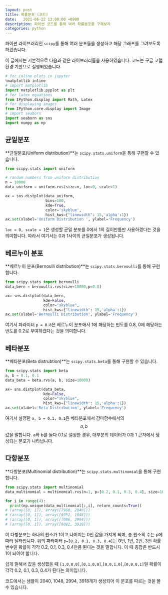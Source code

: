 ```yaml
---
layout: post
title: 확률분포 (코드)
date:   2021-06-22 13:00:00 +0900
description: 파이썬 코드를 통해 여러 확률분포를 구해보자
categories: python
---
```


파이썬 라이브러리인 `scipy`를 통해 여러 분포들을 생성하고 해당 그래프를 그려보도록 하겠습니다.

이 글에서는 기본적으로 다음과 같은 라이브러리들을 사용하였습니다. 코드는 구글 코랩 환경 기반으로 실행되었습니다.

```python
# for inline plots in jupyter
%matplotlib inline
# import matplotlib
import matplotlib.pyplot as plt
# for latex equations
from IPython.display import Math, Latex
# for displaying images
from IPython.core.display import Image
# import seaborn
import seaborn as sns
import numpy as np
```

## 균일분포

**균일분포(Uniform distribution)**는 `scipy.stats.uniform`을 통해 구현할 수 있습니다.

```python
from scipy.stats import uniform

# random numbers from uniform distribution
n = 10000
data_uniform = uniform.rvs(size=n, loc=0, scale=1)

ax = sns.distplot(data_uniform,
                  bins=100,
                  kde=True,
                  color='skyblue',
                  hist_kws={"linewidth": 15,'alpha':1})
ax.set(xlabel='Uniform Distribution ', ylabel='Frequency')
```

`loc = 0, scale = 1`은 생성할 균일 분포를 0에서 1의 길이만틈만 사용하겠다는 것을 의미합니다. 따라서 여기서는 0과 1사이의 균일분포가 생성됩니다.

## 베르누이 분포

**베르누이 분포(Bernoulli distribution)**는 `scipy.stats.bernoulli`를 통해 구현합니다.

```python
from scipy.stats import bernoulli
data_bern = bernoulli.rvs(size=10000,p=0.8)

ax= sns.distplot(data_bern,
                 kde=False,
                 color="skyblue",
                 hist_kws={"linewidth": 15,'alpha':1})
ax.set(xlabel='Bernoulli Distribution', ylabel='Frequency')
```

여기서 파라미터 `p = 0.8`은 베르누이 분포애서 1에 해당하는 빈도를 0.8, 0에 해당하는 빈도를 0.2로 부여하겠다는 것을 의미합니다.

## 베타분포

**베타분포(Beta distrubtion)**는 `scipy.stats.beta`를 통해 구현할 수 있습니다.

```python
from scipy.stats import beta
a, b = 0.1, 0.1
data_beta = beta.rvs(a, b, size=10000)

ax= sns.distplot(data_beta,
                 kde=False,
                 color="skyblue",
                 hist_kws={"linewidth": 15,'alpha':1})
ax.set(xlabel='Beta Distribution', ylabel='Frequency')
```

여기서 설정한 `a, b = 0.1, 0.1`은 베타분포에서 감마함수에서의 $$a, b$$ 값을 말합니다. a와 b를 둘다 0.1로 설정한 경우, 대부분의 데이터가 0과 1 근처에서 생성되는 분포가 나타납니다.

## 다항분포

**다항분포(Multinomial distribution)**는 `scipy.stats.multinomial`을 통해 구현합니다.

```python
from scipy.stats import multinomial
data_multinomial = multinomial.rvs(n=1, p=[0.2, 0.1, 0.3, 0.4], size=10000)

for i in range(4):
  print(np.unique(data_multinomial[:,i], return_counts=True))
# (array([0, 1]), array([7960, 2040]))
# (array([0, 1]), array([8952, 1048]))
# (array([0, 1]), array([7006, 2994]))
# (array([0, 1]), array([6082, 3918]))
```

이 다항분포는 하나의 원소가 1이고 나머지는 0인 값을 가지게 되며, 총 원소의 수는 p에 따라 달라집니다. 위의 파라미터 `p=[0.2, 0.1, 0.3, 0.4]`는 0번, 1번, 2번, 3번 확률변수일 확률이 각각 0.2, 0.1, 0.3, 0.4만큼 된다는 것을 말합니다. 이 때 총합은 반드시 1이 되어야 합니다.

쉽게 말해서 값을 생성했을 때 `[1,0,0,0]`,`[0,1,0,0]`,`[0,0,1,0]`,`[0,0,0,1]`일 확률이 각각 0.2, 0.1, 0.3, 0.4가 된다는 의미입니다.

코드에서는 샘플이 2040, 1048, 2994, 3918개가 생성되어 이 분포를 따르는 것을 볼 수 있습니다.

